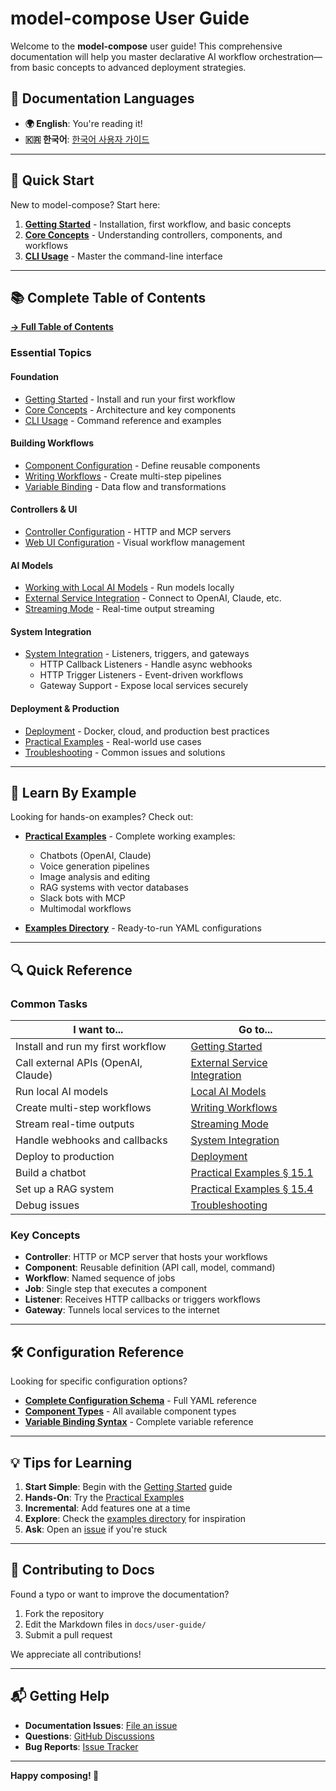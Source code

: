# model-compose User Guide

Welcome to the **model-compose** user guide! This comprehensive documentation will help you master declarative AI workflow orchestration—from basic concepts to advanced deployment strategies.

## 📖 Documentation Languages

- **🌍 English**: You're reading it!
- **🇰🇷 한국어**: [한국어 사용자 가이드](./ko/README.md)

---

## 🚀 Quick Start

New to model-compose? Start here:

1. **[Getting Started](./01-getting-started.md)** - Installation, first workflow, and basic concepts
2. **[Core Concepts](./02-core-concepts.md)** - Understanding controllers, components, and workflows
3. **[CLI Usage](./03-cli-usage.md)** - Master the command-line interface

---

## 📚 Complete Table of Contents

**[→ Full Table of Contents](./00-table-of-contents.md)**

### Essential Topics

#### Foundation
- [Getting Started](./01-getting-started.md) - Install and run your first workflow
- [Core Concepts](./02-core-concepts.md) - Architecture and key components
- [CLI Usage](./03-cli-usage.md) - Command reference and examples

#### Building Workflows
- [Component Configuration](./04-component-configuration.md) - Define reusable components
- [Writing Workflows](./05-writing-workflows.md) - Create multi-step pipelines
- [Variable Binding](./12-variable-binding.md) - Data flow and transformations

#### Controllers & UI
- [Controller Configuration](./06-controller-configuration.md) - HTTP and MCP servers
- [Web UI Configuration](./07-webui-configuration.md) - Visual workflow management

#### AI Models
- [Working with Local AI Models](./08-local-ai-models.md) - Run models locally
- [External Service Integration](./10-external-service-integration.md) - Connect to OpenAI, Claude, etc.
- [Streaming Mode](./11-streaming-mode.md) - Real-time output streaming

#### System Integration
- [System Integration](./13-system-integration.md) - Listeners, triggers, and gateways
  - HTTP Callback Listeners - Handle async webhooks
  - HTTP Trigger Listeners - Event-driven workflows
  - Gateway Support - Expose local services securely

#### Deployment & Production
- [Deployment](./14-deployment.md) - Docker, cloud, and production best practices
- [Practical Examples](./15-practical-examples.md) - Real-world use cases
- [Troubleshooting](./16-troubleshooting.md) - Common issues and solutions

---

## 🎯 Learn By Example

Looking for hands-on examples? Check out:

- **[Practical Examples](./15-practical-examples.md)** - Complete working examples:
  - Chatbots (OpenAI, Claude)
  - Voice generation pipelines
  - Image analysis and editing
  - RAG systems with vector databases
  - Slack bots with MCP
  - Multimodal workflows

- **[Examples Directory](../../examples/)** - Ready-to-run YAML configurations

---

## 🔍 Quick Reference

### Common Tasks

| I want to... | Go to... |
|--------------|----------|
| Install and run my first workflow | [Getting Started](./01-getting-started.md) |
| Call external APIs (OpenAI, Claude) | [External Service Integration](./10-external-service-integration.md) |
| Run local AI models | [Local AI Models](./08-local-ai-models.md) |
| Create multi-step workflows | [Writing Workflows](./05-writing-workflows.md) |
| Stream real-time outputs | [Streaming Mode](./11-streaming-mode.md) |
| Handle webhooks and callbacks | [System Integration](./13-system-integration.md) |
| Deploy to production | [Deployment](./14-deployment.md) |
| Build a chatbot | [Practical Examples § 15.1](./15-practical-examples.md#151-building-a-chatbot) |
| Set up a RAG system | [Practical Examples § 15.4](./15-practical-examples.md#154-rag-system-using-vector-db) |
| Debug issues | [Troubleshooting](./16-troubleshooting.md) |

### Key Concepts

- **Controller**: HTTP or MCP server that hosts your workflows
- **Component**: Reusable definition (API call, model, command)
- **Workflow**: Named sequence of jobs
- **Job**: Single step that executes a component
- **Listener**: Receives HTTP callbacks or triggers workflows
- **Gateway**: Tunnels local services to the internet

---

## 🛠 Configuration Reference

Looking for specific configuration options?

- **[Complete Configuration Schema](./17-appendix.md#171-complete-configuration-file-schema)** - Full YAML reference
- **[Component Types](./04-component-configuration.md#41-component-types)** - All available component types
- **[Variable Binding Syntax](./12-variable-binding.md)** - Complete variable reference

---

## 💡 Tips for Learning

1. **Start Simple**: Begin with the [Getting Started](./01-getting-started.md) guide
2. **Hands-On**: Try the [Practical Examples](./15-practical-examples.md)
3. **Incremental**: Add features one at a time
4. **Explore**: Check the [examples directory](../../examples/) for inspiration
5. **Ask**: Open an [issue](https://github.com/hanyeol/model-compose/issues) if you're stuck

---

## 🤝 Contributing to Docs

Found a typo or want to improve the documentation?

1. Fork the repository
2. Edit the Markdown files in `docs/user-guide/`
3. Submit a pull request

We appreciate all contributions!

---

## 📬 Getting Help

- **Documentation Issues**: [File an issue](https://github.com/hanyeol/model-compose/issues)
- **Questions**: [GitHub Discussions](https://github.com/hanyeol/model-compose/discussions)
- **Bug Reports**: [Issue Tracker](https://github.com/hanyeol/model-compose/issues)

---

**Happy composing! 🎉**
